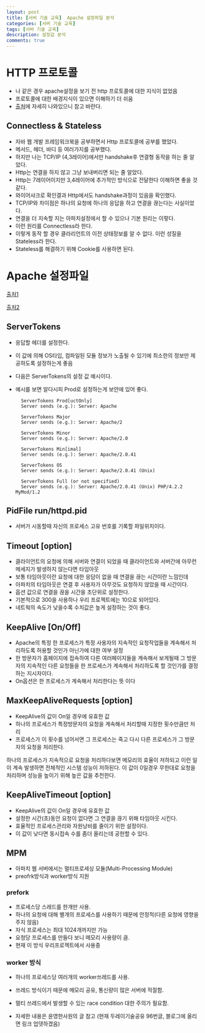 ```yaml
---
layout: post
title: [서버 기술 교육]  Apache 설정파일 분석
categories: [서버 기술 교육]
tags: [서버 기술 교육]
description: 설정값 분석
comments: true
---
```


# HTTP 프로토콜

- 나 같은 경우 apache설정을 보기 전 http 프로토콜에 대한 지식이 없었음
- 프로토콜에 대한 배경지식이 있으면 이해하기 더 쉬움 
- [출처](http://www.joinc.co.kr/modules/moniwiki/wiki.php/Site/Network_Programing/AdvancedComm/HTTP)에 자세히 나와있으니 참고 바란다.

## Connectless & Stateless

- 자바 웹 개발 프레임워크북을 공부하면서 Http 프로토콜에 공부를 했었다.
- 메서드, 헤더, 바디 등 여러가지를 공부했다.
- 하지만 나는 TCP/IP (4,3레이어)에서만 handshake후 연결형 동작을 하는 줄 알았다.
- Http는 연결을 하지 않고 그냥 보내버리면 되는 줄 알았다.
- Http는 7레이어이지만 3,4레이어에 추가적인 방식으로 전달한다 이해하면 좋을 것 같다.
- 와이어샤크로 확인결과 Http에서도 handshake과정이 있음을 확인했다.
- TCP/IP와 차이점은 하나의 요청에 하나의 응답을 하고 연결을 끊는다는 사실이었다.
- 연결을 더 지속할 지는 아파치설정에서 할 수 있으나 기본 원리는 이렇다.
- 이런 원리를 Connectless라 한다.
- 이렇게 동작 할 경우 클라리언트의 이전 상태정보를 알 수 없다. 이런 성질을 Stateless라 한다.
- Stateless를 해결하기 위해 Cookie를 사용하면 된다.

# Apache 설정파일

[출처1](http://webdir.tistory.com/178)

[출처2](http://www.apache.org/)

## ServerTokens

- 응답할 헤더를 설정한다.
- 이 값에 의해 OS타입, 컴파일된 모듈 정보가 노출될 수 있기에 최소한의 정보만 제공하도록 설정하는게 좋음
- 다음은 ServerTokens의 설정 값 예시이다.
- 예시를 보면 알다시피 Prod로 설정하는게 보안에 있어 좋다.


		ServerTokens Prod[uctOnly]
		Server sends (e.g.): Server: Apache
		
		ServerTokens Major
		Server sends (e.g.): Server: Apache/2
		
		ServerTokens Minor
		Server sends (e.g.): Server: Apache/2.0
		
		ServerTokens Min[imal]
		Server sends (e.g.): Server: Apache/2.0.41
		
		ServerTokens OS
		Server sends (e.g.): Server: Apache/2.0.41 (Unix)
		
		ServerTokens Full (or not specified)
		Server sends (e.g.): Server: Apache/2.0.41 (Unix) PHP/4.2.2 MyMod/1.2

## PidFile run/httpd.pid

- 서버가 시동할때 자신의 프로세스 고유 번호를 기록할 파일위치이다.

## Timeout [option]

- 클라이언트의 요청에 의해 서버와 연결이 되었을 때 클라이언트와 서버간에 아무런 메세지가 발생하지 않는다면 타임아웃
- 보통 타임아웃이란 요청에 대한 응담이 없을 때 연결을 끊는 시간이란 느낌인데
- 아파치의 타임아웃은 연결 후 사용자가 아무것도 요청하지 않았을 때 시간이다. 
- 옵션 값으로 연결을 끊을 시간을 초단위로 설정한다. 
- 기본적으로 300을 사용하나 우리 프로젝트에는 10으로 되어있다.
- 네트웍의 속도가 낮을수록 수치값은 높게 설정하는 것이 좋다.

## KeepAlive [On/Off]

- Apache의 특정 한 프로세스가 특정 사용자의 지속적인 요청작업들을 계속해서 처리하도록 허용할 것인가 아닌가에 대한 여부 설정
- 한 방문자가 홈페이지에 접속하여 다른 여러페이지들을 계속해서 보게될때 그 방문자의 지속적인 다른 요청들을 한 프로세스가 계속해서 처리하도록 할 것인가를 결정하는 지시자이다.
- On옵션은 한 프로세스가 계속해서 처리한다는 뜻 이다

## MaxKeepAliveRequests [option]

- KeepAlive의 값이 On일 경우에 유효한 값
- 하나의 프로세스가 특정방문자의 요청을 계속해서 처리할때 지정한 횟수만큼만 처리
-  프로세스가 이 횟수를 넘어서면 그 프로세스는 죽고 다시 다른 프로세스가 그 방문자의 요청을 처리한다.

하나의 프로세스가 지속적으로 요청을 처리하다보면 메모리의 효율이 저하되고 이런 일이 계속 발생하면 전체적인 시스템 성능이 저하된다. 이 값이 0일경우 무한대로 요청을 처리하며 성능을 높이기 위해 높은 값을 추천한다.


## KeepAliveTimeout [option]

- KeepAlive의 값이 On일 경우에 유효한 값
- 설정한 시간(초)동안 요청이 없다면 그 연결을 끊기 위해 타임아웃 시킨다.
- 효율적인 프로세스관리와 자원낭비를 줄이기 위한 설정이다.
- 이 값이 낮다면 동시접속 수를 좀더 올리는데 공헌할 수 있다.

## MPM

- 아파치 웹 서버에서는 멀티프로세싱 모듈(Multi-Processing Module)
- preofrk방식과 worker방식 지원

### prefork
- 프로세스당 스레드를 한개만 사용.
- 하나의 요청에 대해 별개의 프로세스를 사용하기 때문에 안정적(다른 요청에 영향을 주지 않음)
- 자식 프로세스는 최대 1024개까지만 가능
- 요청당 프로세스를 만들다 보니 메모리 사용량이 큼.
- 현재 이 방식 우리프로젝트에서 사용중

### worker 방식
- 하나의 프로세스당 여러개의 worker쓰레드를 사용.
- 쓰레드 방식이기 때문에 메모리 공유, 통신량이 많은 서버에 적절함.
- 멀티 쓰레드에서 발생할 수 있는 race condition 대한 주의가 필요함.

- 자세한 내용은 윤영한사원의 글 참고 (현재 두레이기술공유 96번글, 블로그에 올리면 링크 업뎃하겠음)
